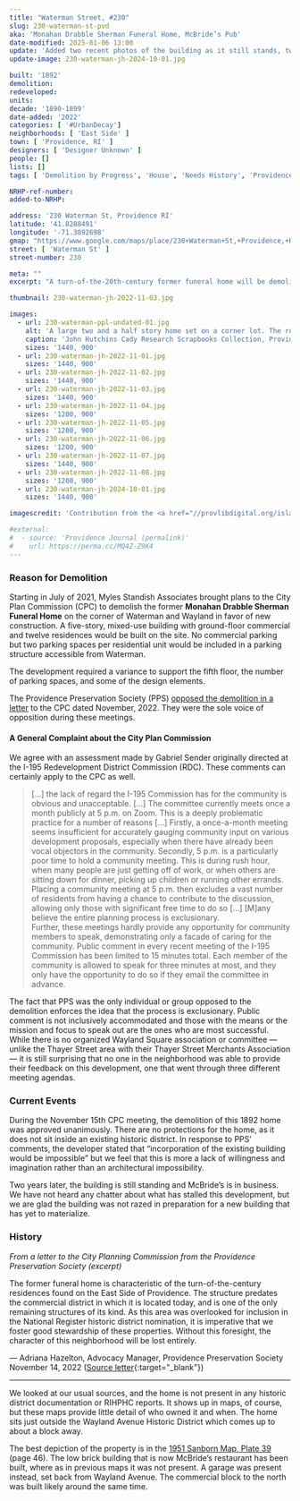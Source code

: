 ```yaml
---
title: "Waterman Street, #230"
slug: 230-waterman-st-pvd
aka: 'Monahan Drabble Sherman Funeral Home, McBride’s Pub'
date-modified: 2025-01-06 13:00
update: 'Added two recent photos of the building as it still stands, two years after a decision to raze it'
update-image: 230-waterman-jh-2024-10-01.jpg

built: '1892'
demolition:
redeveloped:
units:
decade: '1890-1899'
date-added: '2022'
categories: [ '#UrbanDecay']
neighborhoods: [ 'East Side' ]
town: [ 'Providence, RI' ]
designers: [ 'Designer Unknown' ]
people: []
lists: []
tags: [ 'Demolition by Progress', 'House', 'Needs History', 'Providence Public Library Digital Collections' ]

NRHP-ref-number:
added-to-NRHP:

address: '230 Waterman St, Providence RI'
latitude: '41.8288491'
longitude: '-71.3892698'
gmap: "https://www.google.com/maps/place/230+Waterman+St,+Providence,+RI+02906/@41.8288491,-71.3892698,18z/data=!4m6!3m5!1s0x89e4452c1f544363:0x26886ae3553ca810!8m2!3d41.8288451!4d-71.3879823!16s%2Fg%2F11bw3z22hp?entry=ttu"
street: [ 'Waterman St' ]
street-number: 230

meta: ""
excerpt: "A turn-of-the-20th-century former funeral home will be demolished for a new apartment building on the edge of Wayland Square"

thumbnail: 230-waterman-jh-2022-11-03.jpg

images:
  - url: 230-waterman-ppl-undated-01.jpg
    alt: 'A large two and a half story home set on a corner lot. The roof is a steep double hip with large dormers. A stout chimney protrudes from the southern side of the roof line. Ornamentation is slight as the home has been clad in vinyl siding. An early commercial addition on the northern side houses a pub-style restaurant.'
    caption: 'John Hutchins Cady Research Scrapbooks Collection, Providence Public Library'
    sizes: '1440, 900'
  - url: 230-waterman-jh-2022-11-01.jpg
    sizes: '1440, 900'
  - url: 230-waterman-jh-2022-11-02.jpg
    sizes: '1440, 900'
  - url: 230-waterman-jh-2022-11-03.jpg
    sizes: '1440, 900'
  - url: 230-waterman-jh-2022-11-04.jpg
    sizes: '1200, 900'
  - url: 230-waterman-jh-2022-11-05.jpg
    sizes: '1200, 900'
  - url: 230-waterman-jh-2022-11-06.jpg
    sizes: '1200, 900'
  - url: 230-waterman-jh-2022-11-07.jpg
    sizes: '1440, 900'
  - url: 230-waterman-jh-2022-11-08.jpg
    sizes: '1200, 900'
  - url: 230-waterman-jh-2024-10-01.jpg
    sizes: '1440, 900'

imagescredit: 'Contribution from the <a href="//provlibdigital.org/islandora/object/islandora%3A5469">John Hutchins Cady Research Scrapbooks Collection</a>, Providence Public Library'

#external:
#  - source: 'Providence Journal (permalink)'
#    url: https://perma.cc/MQ4Z-Z9K4
---
```


### Reason for Demolition

Starting in July of 2021, Myles Standish Associates brought plans to the City Plan Commission (<span class="abbr">CPC</span>) to demolish the former **Monahan Drabble Sherman Funeral Home** on the corner of Waterman and Wayland in favor of new construction. A five-story, mixed-use building with ground-floor commercial and twelve residences would be built on the site. No commercial parking but two parking spaces per residential unit would be included in a parking structure accessible from Waterman.

The development required a variance to support the fifth floor, the number of parking spaces, and some of the design elements.

The Providence Preservation Society (<span class="abbr">PPS</span>) [opposed the demolition in a letter](https://ppsri.org/wp-content/uploads/2022/11/2022-11-14-230-Waterman-CPC-letter.pdf) to the <span class="abbr">CPC</span> dated November, 2022. They were the sole voice of opposition during these meetings.

#### A General Complaint about the City Plan Commission

We agree with an assessment made by Gabriel Sender originally directed at the I-195 Redevelopment District Commission (<span class="abbr">RDC</span>). These comments can certainly apply to the <span class="abbr">CPC</span> as well.

> […] the lack of regard the I-195 Commission has for the community is obvious and unacceptable. […] The committee currently meets once a month publicly at 5 p.m. on Zoom. This is a deeply problematic practice for a number of reasons […] Firstly, a once-a-month meeting seems insufficient for accurately gauging community input on various development proposals, especially when there have already been vocal objectors in the community. Secondly, 5 p.m. is a particularly poor time to hold a community meeting. This is during rush hour, when many people are just getting off of work, or when others are sitting down for dinner, picking up children or running other errands. Placing a community meeting at 5 p.m. then excludes a vast number of residents from having a chance to contribute to the discussion, allowing only those with significant free time to do so […] [M]any believe the entire planning process is exclusionary.  
Further, these meetings hardly provide any opportunity for community members to speak, demonstrating only a facade of caring for the community. Public comment in every recent meeting of the I-195 Commission has been limited to 15 minutes total. Each member of the community is allowed to speak for three minutes at most, and they only have the opportunity to do so if they email the committee in advance.

[^1]: Sender, Gabriel. “Sender ’25: The I-195 Commission has failed — the community can do better.” Brown Daily Herald,16 March 2022. Accessed 09 December 09 2022 from https://www.browndailyherald.com/article/2022/03/sender-25-the-i-195-commission-has-failed-the-community-can-do-better

The fact that <span class="abbr">PPS</span> was the only individual or group opposed to the demolition enforces the idea that the process is exclusionary. Public comment is not inclusively accommodated and those with the means or the mission and focus to speak out are the ones who are most successful. While there is no organized Wayland Square association or committee — unlike the Thayer Street area with their Thayer Street Merchants Association — it is still surprising that no one in the neighborhood was able to provide their feedback on this development, one that went through three different meeting agendas.


### Current Events

During the November 15th <span class="abbr">CPC</span> meeting, the demolition of this 1892 home was approved unanimously. There are no protections for the home, as it does not sit inside an existing historic district. In response to <span class="abbr">PPS</span>’ comments, the developer stated that “incorporation of the existing building would be impossible” but we feel that this is more a lack of willingness and imagination rather than an architectural impossibility.

Two years later, the building is still standing and McBride’s is in business. We have not heard any chatter about what has stalled this development, but we are glad the building was not razed in preparation for a new building that has yet to materialize.


### History

_From a letter to the City Planning Commission from the Providence Preservation Society (excerpt)_

The former funeral home is characteristic of the turn-of-the-century residences found on the East Side of Providence. The structure predates the commercial district in which it is located today, and is one of the only remaining structures of its kind. As this area was overlooked for inclusion in the National Register historic district nomination, it is imperative that we foster good stewardship of these properties. Without this foresight, the character of this neighborhood will be lost entirely.

— Adriana Hazelton, Advocacy Manager, Providence Preservation Society  
November 14, 2022 ([Source letter](//ppsri.org/wp-content/uploads/2022/11/2022-11-14-230-Waterman-CPC-letter.pdf){:target="_blank"})

***

We looked at our usual sources, and the home is not present in any historic district documentation or <span class="abbr">RIHPHC</span> reports. It shows up in maps, of course, but these maps provide little detail of who owned it and when. The home sits just outside the Wayland Avenue Historic District which comes up to about a block away.

The best depiction of the property is in the [1951 Sanborn Map, Plate 39](http://hdl.loc.gov/loc.gmd/g3774pm.g3774pm_g08099195102) (page 46). The low brick building that is now McBride’s restaurant has been built, where as in previous maps it was not present. A garage was present instead, set back from Wayland Avenue. The commercial block to the north was built likely around the same time.
